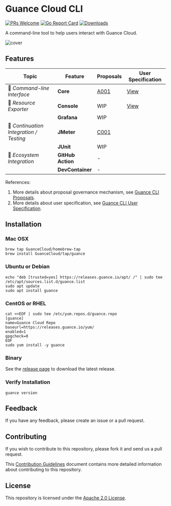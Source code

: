 # Guance Cloud CLI

[![PRs Welcome](https://img.shields.io/badge/PRs-welcome-brightgreen.svg?style=flat&logo=github&color=2370ff&labelColor=454545)](http://makeapullrequest.com)
[![Go Report Card](https://goreportcard.com/badge/github.com/GuanceCloud/guance-cli)](https://goreportcard.com/report/github.com/GuanceCloud/guance-cli)
[![Downloads](https://img.shields.io/github/downloads/GuanceCloud/guance-cli/total.svg)](https://github.com/GuanceCloud/guance-cli/releases)

A command-line tool to help users interact with Guance Cloud.

![cover](./artwork/cover.png)

## Features

| Topic                                   | Feature           | Proposals | User Specification               |
| --------------------------------------- | ----------------- | --------- | -------------------------------- |
| 🔧 _Command-line Interface_             | **Core**          | [A001](./proposals/A001-guance-cli-overview.md)       | [View](specs/guance.spec.md)                                |
| 🚅 _Resource Exporter_                  | **Console**       | WIP       | [View](specs/iac/console/import.spec.md) |
|                                         | **Grafana**       | WIP       |                                  |
| 🚀 _Continuation Integration / Testing_ | **JMeter**        | [C001](./proposals/C001-continuous-integration-jmeter.md)       |                                  |
|                                         | **JUnit**         | WIP       |                                  |
| 🔭 _Ecosystem Integration_              | **GitHub Action** | -         |                                  |
|                                         | **DevContainer**  | -         |                                  |

References:

1. More details about proposal governance mechanism, see [Guance CLI Proposals](./proposals/README.md).
2. More details about user specification, see [Guance CLI User Specification](./specs/README.md).

## Installation

### Mac OSX

```shell
brew tap GuanceCloud/homebrew-tap
brew install GuanceCloud/tap/guance
```

### Ubuntu or Debian

```shell
echo "deb [trusted=yes] https://releases.guance.io/apt/ /" | sudo tee /etc/apt/sources.list.d/guance.list
sudo apt update
sudo apt install guance
```

### CentOS or RHEL

```shell
cat <<EOF | sudo tee /etc/yum.repos.d/guance.repo
[guance]
name=Guance Cloud Repo
baseurl=https://releases.guance.io/yum/
enabled=1
gpgcheck=0
EOF
sudo yum install -y guance
```

### Binary

See the [release page](https://github.com/GuanceCloud/guance-cli/releases) to download the latest release.

### Verify Installation

```shell
guance version
```

## Feedback

If you have any feedback, please create an issue or a pull request.

## Contributing

If you wish to contribute to this repository, please fork it and send us a pull request.

This [Contribution Guidelines](https://guance.io/contribution-guide/) document contains more detailed information about contributing to this repository.

## License

This repository is licensed under the [Apache 2.0 License](./LICENSE).
